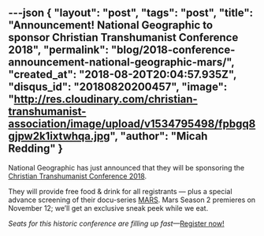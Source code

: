 ---json
{
	"layout": "post",
	"tags": "post",
    "title": "Announcement! National Geographic to sponsor Christian Transhumanist Conference 2018",
    "permalink": "blog/2018-conference-announcement-national-geographic-mars/",
    "created_at": "2018-08-20T20:04:57.935Z",
    "disqus_id": "20180820200457",
    "image":  "http://res.cloudinary.com/christian-transhumanist-association/image/upload/v1534795498/fpbgq8gjpw2k1ixtwhqa.jpg",
    "author": "Micah Redding"
}
---
National Geographic has just announced that they will be sponsoring the [Christian Transhumanist Conference 2018](https://www.christiantranshumanism.org/conference). 

They will provide free food & drink for all registrants — plus a special advance screening of their docu-series [MARS](https://www.nationalgeographic.com/tv/mars/). Mars Season 2 premieres on November 12; we’ll get an exclusive sneak peek while we eat.

*Seats for this historic conference are filling up fast*—[Register now!](https://christian-transhumanist-conference.eventbrite.com/)

